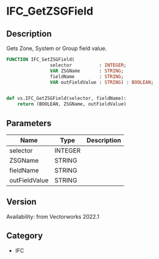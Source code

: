# IFC_GetZSGField

## Description
Gets Zone, System or Group field value.

```pascal
FUNCTION IFC_GetZSGField(
				selector          : INTEGER;
				VAR ZSGName       : STRING;
				fieldName         : STRING;
				VAR outFieldValue : STRING) : BOOLEAN;
```

```python

def vs.IFC_GetZSGField(selector, fieldName):
    return (BOOLEAN, ZSGName, outFieldValue)
```

## Parameters
|Name|Type|Description|
|---|---|---|
|selector|INTEGER||
|ZSGName|STRING||
|fieldName|STRING||
|outFieldValue|STRING||

## Version
Availability: from Vectorworks 2022.1
## Category
* IFC


